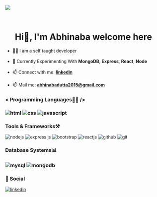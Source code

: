 <img
  align="center"
  src="https://user-images.githubusercontent.com/118996650/230782029-28553db3-3fc9-4a4a-b3f2-a6a4bebadaa8.gif"
/>

<br/>

<h1 align="center">Hi👋, I'm Abhinaba welcome here</h1>

<ul>
  <li>👨‍💻 I am a self taught developer</li>

  <br />
  <li>
    🔭 Currently Experimenting With <strong>MongoDB</strong>,
    <strong>Express</strong>, <strong>React</strong>, <strong>Node</strong>
  </li>
  <br />
  <li>
    📫 Connect with me:
    <a href="https://www.linkedin.com/in/abhinabadutta/"
      ><strong>linkedin</strong></a
    >
  </li>
  <br />
  <li>
    📫 Mail me:
    <strong
      ><a href="mailto:abhinabadutta2015@gmail.com"
        >abhinabadutta2015@gmail.com</a
      ></strong
    >
</ul>


<!--  -->


<h3>< Programming Languages👨‍💻 /><h3/>

<img
  src="https://img.shields.io/badge/HTML5-E34F26?style=for-the-badge&logo=html5&logoColor=white"
  alt="html"
/> <img
  src="https://img.shields.io/badge/CSS3-1572B6?style=for-the-badge&logo=css3&logoColor=white"
  alt="css"
/> <img
  src="https://img.shields.io/badge/JavaScript-323330?style=for-the-badge&logo=javascript&logoColor=F7DF1E"
  alt="javascript"
/>


<h3>Tools & Frameworks⚒️ </h3>

<img
  src="https://img.shields.io/badge/Node.js-43853D?style=for-the-badge&logo=node.js&logoColor=white"
  alt="nodejs"
/> <img
  src="https://img.shields.io/badge/Express.js-404D59?style=for-the-badge"
  alt="express.js"
/> <img
  src="https://img.shields.io/badge/Bootstrap-563D7C?style=for-the-badge&logo=bootstrap&logoColor=white"
  alt="bootstrap"
/> <img
  src="https://img.shields.io/badge/React-20232A?style=for-the-badge&logo=react&logoColor=61DAFB"
  alt="reactjs"
/> <img
  src="https://img.shields.io/badge/GitHub-100000?style=for-the-badge&logo=github&logoColor=white"
  alt="github"
/> <img
  src="https://img.shields.io/badge/GIT-E44C30?style=for-the-badge&logo=git&logoColor=white"
  alt="git"
/> 


<h3>
  Database Systems📊
  <h3 />
  
  <img
  src="https://img.shields.io/badge/MySQL-00000F?style=for-the-badge&logo=mysql&logoColor=white"
  alt="mysql"
/> <img src="https://img.shields.io/badge/MongoDB-4EA94B?style=for-the-badge&logo=mongodb&logoColor=white" alt="mongodb" />

<h3>👨 Social</h3>


<a href="https://www.linkedin.com/in/abhinabadutta/"><img
    src="https://img.shields.io/badge/LinkedIn-0077B5?style=for-the-badge&logo=linkedin&logoColor=white"
    alt="linkedin"
/></a>

  
  

